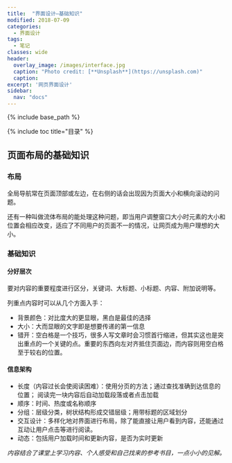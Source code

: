 ```yaml
---
title:  "界面设计—基础知识"
modified: 2018-07-09
categories: 
  - 界面设计
tags:
  - 笔记
classes: wide
header:
  overlay_image: /images/interface.jpg 
  caption: "Photo credit: [**Unsplash**](https://unsplash.com)"
  caption:
excerpt: '网页界面设计'
sidebar:
  nav: "docs"
---
```

 
{% include base_path %}
 
{% include toc title="目录" %}

## 页面布局的基础知识
 
### 布局
 
全局导航常在页面顶部或左边，在右侧的话会出现因为页面大小和横向滚动的问题。

还有一种叫做流体布局的能处理这种问题，即当用户调整窗口大小时元素的大小和位置会相应改变，适应了不同用户的页面不一的情况，让网页成为用户理想的大小。
 
### 基础知识

#### 分好层次

要对内容的重要程度进行区分，关键词、大标题、小标题、内容、附加说明等。

列重点内容时可以从几个方面入手：

- 背景颜色：对比度大的更显眼，黑白是最佳的选择
- 大小：大而显眼的文字即是想要传递的第一信息
- 错开：空白格是一个技巧，很多人写文章时会习惯首行缩进，但其实这也是突出重点的一个关键的点。重要的东西向左对齐抵住页面边，而内容则用空白格至于较右的位置。

#### 信息架构

- 长度（内容过长会使阅读困难）：使用分页的方法；通过查找准确到达信息的位置； 阅读完一块内容后自动加载段落或者点击加载
- 顺序：时间、热度或名称顺序
- 分组：层级分类，树状结构形成交错层级；用带标题的区域划分
- 交互设计：多样化地对界面进行布局，除了能直接让用户看到内容，还能通过互动让用户点击等进行阅读。
- 动态：包括用户加载时间和更新内容，是否为实时更新

*内容结合了课堂上学习内容、个人感受和自己找来的参考书目，一点小小的见解。*